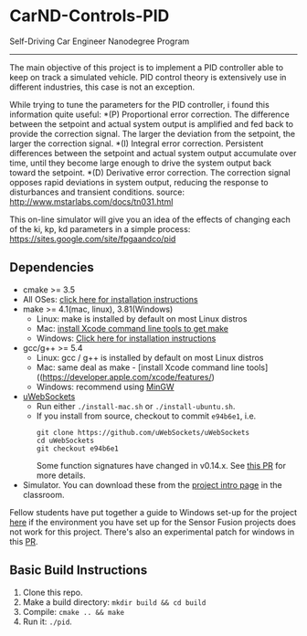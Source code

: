 # CarND-Controls-PID
Self-Driving Car Engineer Nanodegree Program

---
The main objective of this project is to implement a PID controller able to keep on track a simulated vehicle. PID control theory is extensively use in different industries, this case is not an exception. 






While trying to tune the parameters for the PID controller, i found this information quite useful:
*(P) Proportional error correction. The difference between the setpoint and actual system output is amplified and fed back to provide the correction signal. The larger the deviation from the setpoint, the larger the correction signal.
*(I) Integral error correction. Persistent differences between the setpoint and actual system output accumulate over time, until they become large enough to drive the system output back toward the setpoint.
*(D) Derivative error correction. The correction signal opposes rapid deviations in system output, reducing the response to disturbances and transient conditions.
source: http://www.mstarlabs.com/docs/tn031.html

This on-line simulator will give you an idea of the effects of changing each of the ki, kp, kd parameters in a simple process: https://sites.google.com/site/fpgaandco/pid

## Dependencies

* cmake >= 3.5
 * All OSes: [click here for installation instructions](https://cmake.org/install/)
* make >= 4.1(mac, linux), 3.81(Windows)
  * Linux: make is installed by default on most Linux distros
  * Mac: [install Xcode command line tools to get make](https://developer.apple.com/xcode/features/)
  * Windows: [Click here for installation instructions](http://gnuwin32.sourceforge.net/packages/make.htm)
* gcc/g++ >= 5.4
  * Linux: gcc / g++ is installed by default on most Linux distros
  * Mac: same deal as make - [install Xcode command line tools]((https://developer.apple.com/xcode/features/)
  * Windows: recommend using [MinGW](http://www.mingw.org/)
* [uWebSockets](https://github.com/uWebSockets/uWebSockets)
  * Run either `./install-mac.sh` or `./install-ubuntu.sh`.
  * If you install from source, checkout to commit `e94b6e1`, i.e.
    ```
    git clone https://github.com/uWebSockets/uWebSockets 
    cd uWebSockets
    git checkout e94b6e1
    ```
    Some function signatures have changed in v0.14.x. See [this PR](https://github.com/udacity/CarND-MPC-Project/pull/3) for more details.
* Simulator. You can download these from the [project intro page](https://github.com/udacity/self-driving-car-sim/releases) in the classroom.

Fellow students have put together a guide to Windows set-up for the project [here](https://s3-us-west-1.amazonaws.com/udacity-selfdrivingcar/files/Kidnapped_Vehicle_Windows_Setup.pdf) if the environment you have set up for the Sensor Fusion projects does not work for this project. There's also an experimental patch for windows in this [PR](https://github.com/udacity/CarND-PID-Control-Project/pull/3).

## Basic Build Instructions

1. Clone this repo.
2. Make a build directory: `mkdir build && cd build`
3. Compile: `cmake .. && make`
4. Run it: `./pid`. 





